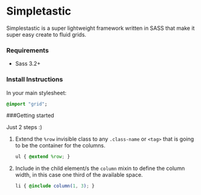 Simpletastic
============

Simplestastic is a super lightweight framework written in SASS that make it super easy create to fluid grids.

### Requirements

- Sass 3.2+

### Install Instructions

In your main stylesheet:

```sass
@import "grid";
```

###Getting started

Just 2 steps :)

1. Extend the `%row` invisible class to any `.class-name` or `<tag>` that is going to be the container for the columns.

    ```scss
    ul { @extend %row; }
    ```
2. Include in the child element/s the `column` mixin to define the column width, in this case one third of the available space.

    ```scss
    li { @include column(1, 3); }
    ```